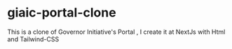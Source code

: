 # giaic-portal-clone
This is a clone of Governor Initiative's Portal , I create it at NextJs with Html and Tailwind-CSS
